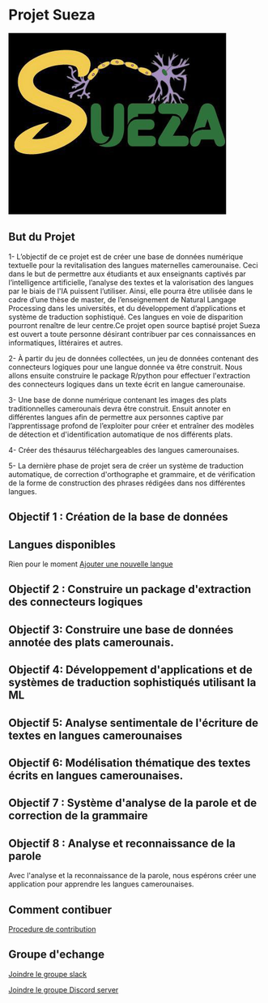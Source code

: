 # Projet Sueza
![fg](./images/sueza.jpg)

## But du Projet 
  1- L’objectif de ce projet est de créer une base de données numérique textuelle pour la revitalisation des langues maternelles camerounaise. Ceci dans le but de permettre aux étudiants et aux enseignants captivés par l’intelligence artificielle, l’analyse des textes et la valorisation des langues par le biais de l'IA puissent l’utiliser. Ainsi, elle pourra être utilisée dans le cadre d’une thèse de master, de l’enseignement de Natural Langage Processing dans les universités, et du développement d’applications et système de traduction sophistiqué. Ces langues en voie de disparition pourront renaître de leur centre.Ce projet open source baptisé projet Sueza est ouvert a toute personne désirant contribuer par ces connaissances en informatiques, littéraires et autres. 
  
 2- À partir du jeu de données collectées, un jeu de données contenant des connecteurs logiques pour une langue donnée va être construit. Nous allons ensuite construire le package R/python pour effectuer l'extraction des connecteurs logiques dans un texte écrit en langue camerounaise. 

3- Une base de donne numérique contenant les images des plats traditionnelles camerounais devra être construit. Ensuit annoter en différentes langues afin de permettre aux personnes captive par l’apprentissage profond de l’exploiter pour créer et entraîner des modèles de détection et d'identification automatique de nos différents plats. 

4- Créer des thésaurus téléchargeables des langues camerounaises.

5- La dernière phase de projet sera de créer un système de traduction automatique, de correction d'orthographe et grammaire, et de vérification de la forme de construction des phrases rédigées dans nos différentes langues. 



## Objectif 1 : Création de la base de données 
 ## Langues disponibles
  Rien pour le moment
  [Ajouter une nouvelle langue]()
  
 ## Objectif 2 : Construire un package d'extraction des connecteurs logiques
 
 ## Objectif 3: Construire une base de données annotée des plats camerounais.
 
 ## Objectif 4: Développement d'applications et de systèmes de traduction sophistiqués utilisant la ML
 ## Objectif 5: Analyse sentimentale de l'écriture de textes en langues camerounaises
 
 ## Objectif 6: Modélisation thématique des textes écrits en langues camerounaises.
 
 ## Objectif 7 : Système d'analyse de la parole et de correction de la grammaire
 
 ## Objectif 8 : Analyse et reconnaissance de la parole
 Avec l'analyse et la reconnaissance de la parole, nous espérons créer une application pour apprendre les langues camerounaises.
 
 ## Comment contibuer 
 [Procedure de contribution](https://github.com/B23579/Sueza_project/blob/main/CONTRIBUTING-en.md)
 
## Groupe d'echange


[Joindre le groupe slack](https://join.slack.com/t/suezaproject/shared_invite/zt-16inb8g5x-zlloXg1tMc6OyuCkIh6WHQ)


[Joindre le groupe Discord server](https://discord.gg/dkybZNCD)

